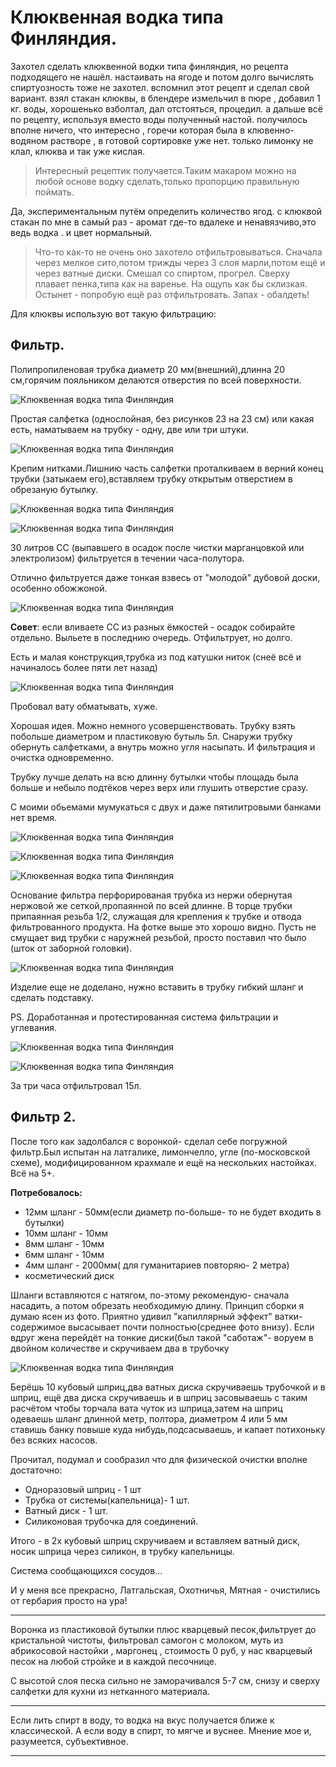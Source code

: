 # Клюквенная водка типа Финляндия.

Захотел сделать клюквенной водки типа финляндия, но рецепта подходящего не нашёл. настаивать на ягоде и потом долго вычислять спиртуозность тоже не захотел. вспомнил этот рецепт и сделал свой вариант.  взял стакан клюквы, в блендере измельчил в пюре , добавил 1 кг. воды, хорошенько взболтал, дал отстояться, процедил. а дальше всё по рецепту, используя вместо воды полученный настой. получилось вполне ничего, что интересно , горечи которая была в клювенно-водяном растворе , в готовой сортировке уже нет. только лимонку не клал, клюква и так уже кислая.

> Интересный рецептик получается.Таким макаром можно на любой основе водку сделать,только пропорцию правильную поймать.

Да, экспериментальным путём определить количество ягод. с клюквой стакан по мне в самый раз - аромат где-то вдалеке и ненавязчиво,это ведь водка . и цвет нормальный.

> Что-то как-то не очень оно захотело отфильтровываться. Сначала через мелкое сито,потом трижды через 3 слоя марли,потом ещё и через ватные диски. Смешал со спиртом, прогрел. Сверху плавает пенка,типа как на варенье. На ощупь как бы склизкая. Остынет - попробую ещё раз отфильтровать. Запах - обалдеть!


Для клюквы использую вот такую фильтрацию:

## Фильтр.

Полипропиленовая трубка диаметр 20 мм(внешний),длинна 20 см,горячим пояльником делаются отверстия по всей поверхности.

![Клюквенная водка типа Финляндия](/images/Kulinar/Alkogol/klyuk_filter_01.png 'Клюквенная водка типа Финляндия')

Простая салфетка (однослойная, без рисунков 23 на 23 см) или какая есть, наматываем на трубку - одну, две или три штуки.

![Клюквенная водка типа Финляндия](/images/Kulinar/Alkogol/klyuk_filter_02.png 'Клюквенная водка типа Финляндия')

Крепим нитками.Лишнию часть салфетки проталкиваем в верний конец трубки (затыкаем его),вставляем трубку открытым отверстием в обрезаную бутылку.

![Клюквенная водка типа Финляндия](/images/Kulinar/Alkogol/klyuk_filter_03.png 'Клюквенная водка типа Финляндия')

![Клюквенная водка типа Финляндия](/images/Kulinar/Alkogol/klyuk_filter_04.png 'Клюквенная водка типа Финляндия')

30 литров СС (выпавшего в осадок после чистки марганцовкой или электролизом) фильтруется в течении часа-полутора.

Отлично фильтруется даже тонкая взвесь от "молодой" дубовой доски, особенно обожжоной.

![Клюквенная водка типа Финляндия](/images/Kulinar/Alkogol/klyuk_filter_05.png 'Клюквенная водка типа Финляндия')

**Совет**: если вливаете СС из разных ёмкостей - осадок собирайте отдельно. Выльете в последнию очередь. Отфильтрует, но долго.

Есть и малая конструкция,трубка из под катушки ниток (снеё всё и начиналось более пяти лет назад)

![Клюквенная водка типа Финляндия](/images/Kulinar/Alkogol/klyuk_filter_06.png 'Клюквенная водка типа Финляндия')

Пробовал вату обматывать, хуже.

Хорошая идея. Можно немного усовершенствовать. Трубку взять побольше диаметром и пластиковую бутыль 5л. Снаружи трубку обернуть салфетками, а внутрь  можно угля насыпать. И фильтрация и очистка одновременно.

Трубку лучше делать на всю длинну бутылки чтобы площадь была больше и небыло подтёков через верх или глушить отверстие сразу.

С моими обьемами мумукаться с двух и даже пятилитровыми банками нет время.

![Клюквенная водка типа Финляндия](/images/Kulinar/Alkogol/klyuk_filter_07.jpg 'Клюквенная водка типа Финляндия')

![Клюквенная водка типа Финляндия](/images/Kulinar/Alkogol/klyuk_filter_08.jpg 'Клюквенная водка типа Финляндия')

![Клюквенная водка типа Финляндия](/images/Kulinar/Alkogol/klyuk_filter_09.jpg 'Клюквенная водка типа Финляндия')

Основание фильтра перфорированая трубка из нержи обернутая нержовой же сеткой,пропаянной по всей длинне. В торце трубки припаянная резьба 1/2, служащая для крепления к трубке и отвода фильтрованного продукта. На фотке выше это хорошо видно. Пусть не смущает вид трубки с наружней резьбой, просто поставил что было (шток от заборной головки).

![Клюквенная водка типа Финляндия](/images/Kulinar/Alkogol/klyuk_filter_10.jpg 'Клюквенная водка типа Финляндия')

Изделие еще не доделано, нужно вставить в трубку гибкий шланг и сделать подставку.

PS. Доработанная и протестированная система фильтрации и углевания.

![Клюквенная водка типа Финляндия](/images/Kulinar/Alkogol/klyuk_filter_11.jpg 'Клюквенная водка типа Финляндия')

![Клюквенная водка типа Финляндия](/images/Kulinar/Alkogol/klyuk_filter_12.jpg 'Клюквенная водка типа Финляндия')

За три часа отфильтровал 15л.

## Фильтр 2.

После того как задолбался с воронкой- сделал себе погружной фильтр.Был испытан на латгалике, лимончелло, угле (по-московской схеме), модифицированном крахмале и ещё на нескольких  настойках. Всё на 5+.

**Потребовалось:**

- 12мм шланг - 50мм(если диаметр по-больше- то не будет входить в бутылки)
- 10мм шланг - 10мм
- 8мм  шланг - 10мм
- 6мм  шланг - 10мм
- 4мм  шланг - 2000мм( для гуманитариев повторяю- 2 метра)
- косметический диск

Шланги вставляются с натягом, по-этому рекомендую- сначала насадить, а потом обрезать необходимую длину. Принцип сборки я думаю ясен из фото. Приятно удивил "капиллярный  эффект" ватки- содержимое высасывает почти полностью(среднее фото внизу). Если вдруг жена перейдёт на тонкие диски(был такой "саботаж"- воруем в двойном количестве и скручиваем два в трубочку

![Клюквенная водка типа Финляндия](/images/Kulinar/Alkogol/klyuk_filter_13.jpg 'Клюквенная водка типа Финляндия')

Берёшь 10 кубовый шприц,два ватных диска скручиваешь трубочкой и в шприц, ещё два диска скручиваешь и в шприц засовываешь с таким расчётом чтобы торчала вата чуток из шприца,затем на шприц одеваешь шланг длинной метр, полтора, диаметром 4 или 5 мм ставишь банку повыше куда нибудь,подсасываешь, и капает потихоньку без всяких насосов.

Прочитал, подумал и сообразил что для физической очистки вполне достаточно:

- Одноразовый шприц - 1 шт
- Трубка от системы(капельница)- 1 шт.
- Ватный диск - 1 шт.
- Силиконовая трубочка для соединений.

Итого - в 2х кубовый шприц скручиваем и вставляем ватный диск, носик шприца через силикон, в трубку капельницы.

Система сообщающихся сосудов...

И у меня все прекрасно, Латгальская, Охотничья, Мятная - очистились от гербария просто на ура!

---
Воронка из пластиковой бутылки плюс кварцевый песок,фильтрует до кристальной чистоты, фильтровал самогон с молоком, муть из абрикосовой настойки , маргонец , стоимость 0 руб, у нас кварцевый песок на любой стройке и в каждой песочнице.

С высотой слоя песка сильно не заморачивался 5-7 см, снизу и сверху салфетки для кухни из нетканного материала.

---
Если лить спирт в воду, то водка на вкус получается ближе к классической. А если воду в спирт, то мягче и вуснее. Мнение мое и, разумеется, субъективное.

---

